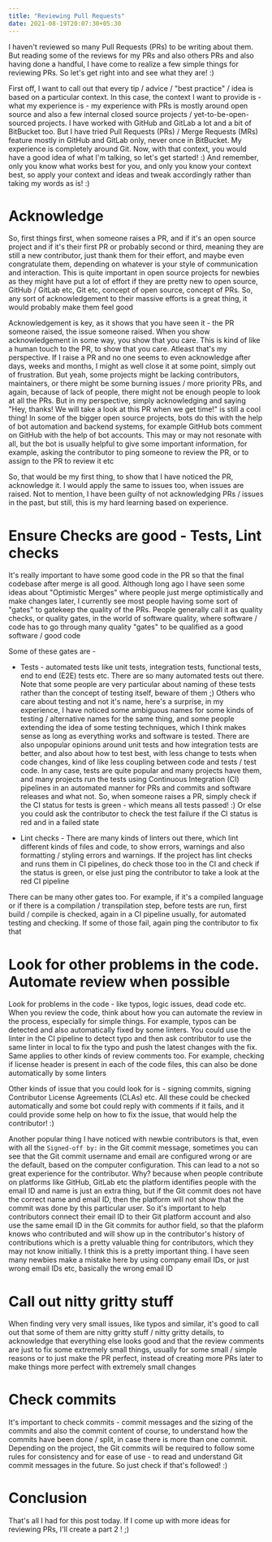 ```yaml
---
title: "Reviewing Pull Requests"
date: 2021-08-19T20:07:30+05:30
---
```


I haven't reviewed so many Pull Requests (PRs) to be writing about them. But reading some of the reviews for my PRs and also others PRs and also having done a handful, I have come to realize a few simple things for reviewing PRs. So let's get right into and see what they are! :)

First off, I want to call out that every tip / advice / "best practice" / idea is based on a particular context. In this case, the context I want to provide is - what my experience is - my experience with PRs is mostly around open source and also a few internal closed source projects / yet-to-be-open-sourced projects. I have worked with GitHub and GitLab a lot and a bit of BitBucket too. But I have tried Pull Requests (PRs) / Merge Requests (MRs) feature mostly in GitHub and GitLab only, never once in BitBucket. My experience is completely around Git. Now, with that context, you would have a good idea of what I'm talking, so let's get started! :) And remember, only you know what works best for you, and only you know your context best, so apply your context and ideas and tweak accordingly rather than taking my words as is! :)

# Acknowledge

So, first things first, when someone raises a PR, and if it's an open source project and if it's their first PR or probably second or third, meaning they are still a new contributor, just thank them for their effort, and maybe even congratulate them, depending on whatever is your style of communication and interaction. This is quite important in open source projects for newbies as they might have put a lot of effort if they are pretty new to open source, GitHub / GitLab etc, Git etc, concept of open source, concept of PRs. So, any sort of acknowledgement to their massive efforts is a great thing, it would probably make them feel good

Acknowledgement is key, as it shows that you have seen it - the PR someone raised, the issue someone raised. When you show acknowledgement in some way, you show that you care. This is kind of like a human touch to the PR, to show that you care. Atleast that's my perspective. If I raise a PR and no one seems to even acknowledge after days, weeks and months, I might as well close it at some point, simply out of frustration. But yeah, some projects might be lacking contributors, maintainers, or there might be some burning issues / more priority PRs, and again, because of lack of people, there might not be enough people to look at all the PRs. But in my perspective, simply acknowledging and saying "Hey, thanks! We will take a look at this PR when we get time!" is still a cool thing! In some of the bigger open source projects, bots do this with the help of bot automation and backend systems, for example GitHub bots comment on GitHub with the help of bot accounts. This may or may not resonate with all, but the bot is usually helpful to give some important information, for example, asking the contributor to ping someone to review the PR, or to assign to the PR to review it etc

So, that would be my first thing, to show that I have noticed the PR, acknowledge it. I would apply the same to issues too, when issues are raised. Not to mention, I have been guilty of not acknowledging PRs / issues in the past, but still, this is my hard learning based on experience.

# Ensure Checks are good - Tests, Lint checks

It's really important to have some good code in the PR so that the final codebase after merge is all good. Although long ago I have seen some ideas about "Optimistic Merges" where people just merge optimistically and make changes later, I currently see most people having some sort of "gates" to gatekeep the quality of the PRs. People generally call it as quality checks, or quality gates, in the world of software quality, where software / code has to go through many quality "gates" to be qualified as a good software / good code

Some of these gates are -
- Tests - automated tests like unit tests, integration tests, functional tests, end to end (E2E) tests etc. There are so many automated tests out there. Note that some people are very particular about naming of these tests rather than the concept of testing itself, beware of them ;) Others who care about testing and not it's name, here's a surprise, in my experience, I have noticed some ambiguous names for some kinds of testing / alternative names for the same thing, and some people extending the idea of some testing techniques, which I think makes sense as long as everything works and software is tested. There are also unpopular opinions around unit tests and how integration tests are better, and also about how to test best, with less change to tests when code changes, kind of like less coupling between code and tests / test code. In any case, tests are quite popular and many projects have them, and many projects run the tests using Continuous Integration (CI) pipelines in an automated manner for PRs and commits and software releases and what not. So, when someone raises a PR, simply check if the CI status for tests is green - which means all tests passed! :) Or else you could ask the contributor to check the test failure if the CI status is red and in a failed state

- Lint checks - There are many kinds of linters out there, which lint different kinds of files and code, to show errors, warnings and also formatting / styling errors and warnings. If the project has lint checks and runs them in CI pipelines, do check those too in the CI and check if the status is green, or else just ping the contributor to take a look at the red CI pipeline

There can be many other gates too. For example, if it's a compiled language or if there is a compilation / transpilation step, before tests are run, first build / compile is checked, again in a CI pipeline usually, for automated testing and checking. If some of those fail, again ping the contributor to fix that

# Look for other problems in the code. Automate review when possible

Look for problems in the code - like typos, logic issues, dead code etc. When you review the code, think about how you can automate the review in the process, especially for simple things. For example, typos can be detected and also automatically fixed by some linters. You could use the linter in the CI pipeline to detect typo and then ask contributor to use the same linter in local to fix the typo and push the latest changes with the fix. Same applies to other kinds of review comments too. For example, checking if license header is present in each of the code files, this can also be done automatically by some linters

Other kinds of issue that you could look for is - signing commits, signing Contributor License Agreements (CLAs) etc. All these could be checked automatically and some bot could reply with comments if it fails, and it could provide some help on how to fix the issue, that would help the contributor! :)

Another popular thing I have noticed with newbie contributors is that, even with all the `Signed-off by:` in the Git commit message, sometimes you can see that the Git commit username and email are configured wrong or are the default, based on the computer configuration. This can lead to a not so great experience for the contributor. Why? because when people contribute on platforms like GitHub, GitLab etc the platform identifies people with the email ID and name is just an extra thing, but if the Git commit does not have the correct name and email ID, then the platform will not show that the commit was done by this particular user. So it's important to help contributors connect their email ID to their Git platform account and also use the same email ID in the Git commits for author field, so that the plaform knows who contributed and will show up in the contributor's history of contributions which is a pretty valuable thing for contributors, which they may not know initially. I think this is a pretty important thing. I have seen many newbies make a mistake here by using company email IDs, or just wrong email IDs etc, basically the wrong email ID

# Call out nitty gritty stuff

When finding very very small issues, like typos and similar, it's good to call out that some of them are nitty gritty stuff / nitty gritty details, to acknowledge that everything else looks good and that the review comments are just to fix some extremely small things, usually for some small / simple reasons or to just make the PR perfect, instead of creating more PRs later to make things more perfect with extremely small changes

# Check commits

It's important to check commits - commit messages and the sizing of the commits and also the commit content of course, to understand how the commits have been done / split, in case there is more than one commit. Depending on the project, the Git commits will be required to follow some rules for consistency and for ease of use - to read and understand Git commit messages in the future. So just check if that's followed! :)

# Conclusion

That's all I had for this post today. If I come up with more ideas for reviewing PRs, I'll create a part 2 ! ;)
